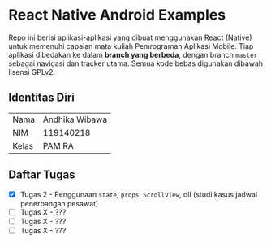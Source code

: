 # React Native Android Examples
Repo ini berisi aplikasi-aplikasi yang dibuat menggunakan React (Native) untuk memenuhi capaian mata kuliah Pemrograman Aplikasi Mobile.
Tiap aplikasi dibedakan ke dalam **branch yang berbeda**, dengan branch `master` sebagai navigasi dan tracker utama. Semua kode bebas digunakan dibawah lisensi GPLv2.

## Identitas Diri
|||
|-|-|
|Nama|Andhika Wibawa|
|NIM|119140218|
|Kelas|PAM RA|

## Daftar Tugas
- [x] Tugas 2 - Penggunaan `state`, `props`, `ScrollView`, dll (studi kasus jadwal penerbangan pesawat)
- [ ] Tugas X - ???
- [ ] Tugas X - ???
- [ ] Tugas X - ???
